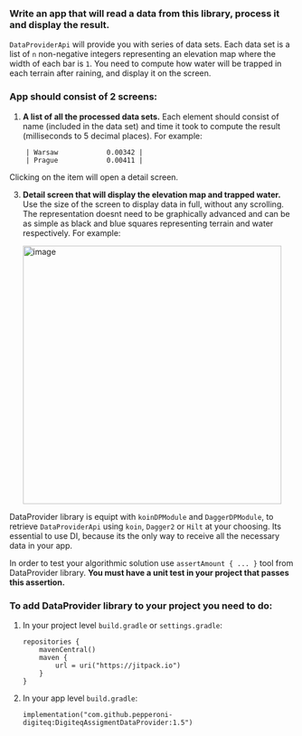 ### Write an app that will read a data from this library, process it and display the result.

`DataProviderApi` will provide you with series of data sets. Each data set is a list of `n` non-negative integers representing an elevation map where the width of each bar is `1`. You need to compute how water will be trapped in each terrain after raining, and display it on the screen. 

### App should consist of 2 screens:

 1. **A list of all the processed data sets.** Each element should consist of name (included in the data set) and time it took to compute the result (milliseconds to 5 decimal places). For example:
```
    | Warsaw            0.00342 |
    | Prague            0.00411 |
```
  Clicking on the item will open a detail screen.
    
 3. **Detail screen that will display the elevation map and trapped water.** Use the size of the screen to display data in full, without any scrolling. The representation doesnt need to be graphically advanced and can be as simple as black and blue squares representing terrain and water respectively. For example:

    <img width="457" alt="image" src="https://github.com/pepperoni-digiteq/DigiteqAssigmentDataProvider/assets/165902639/2b5b99f5-52bc-410d-ad8e-3bd7c4bf48ae">



DataProvider library is equipt with `koinDPModule` and `DaggerDPModule`, to retrieve `DataProviderApi` using `koin`, `Dagger2` or `Hilt` at your choosing. Its essential to use DI, because its the only way to receive all the necessary data in your app.

In order to test your algorithmic solution use `assertAmount { ... }` tool from DataProvider library. **You must have a unit test in your project that passes this assertion.**


### To add DataProvider library to your project you need to do:
1. In your project level `build.gradle` or `settings.gradle`:
   ```
   repositories {
       mavenCentral()
       maven {
           url = uri("https://jitpack.io")
       }
   }
   ```

2. In your app level `build.gradle`:
   ```
   implementation("com.github.pepperoni-digiteq:DigiteqAssigmentDataProvider:1.5")
   ```
